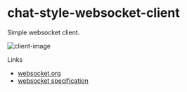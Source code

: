 # chat-style-websocket-client

Simple websocket client.

![client-image](https://user-images.githubusercontent.com/35373553/100515548-55ecdb80-31c0-11eb-9d6a-ddbfbd238b52.png)

Links
- [websocket.org](https://www.websocket.org/index.html)
- [websocket specification](https://tools.ietf.org/html/rfc6455)